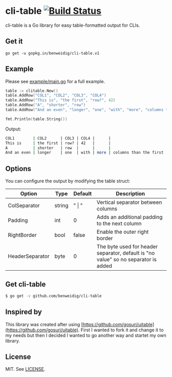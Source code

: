 # cli-table [![Build Status](https://travis-ci.org/benweidig/cli-table.svg?branch=master)](https://travis-ci.org/benweidig/cli-table)

cli-table is a Go library for easy table-formatted output for CLIs.

## Get it

`go get -u gopkg.in/benweidig/cli-table.v1`

## Example

Please see [example/main.go](example/main.go) for a full example.

```go
table := clitable.New()
table.AddRow("COL1", "COL2", "COL3", "COL4")
table.AddRow("This is", "the first", "row?", 42)
table.AddRow("A", "shorter", "row")
table.AddRow("And an even", "longer", "one", "with", "more", "columns than the first")

fmt.Println(table.String())
```

Output:
```sh
COL1        | COL2      | COL3 | COL4 |      |
This is     | the first | row? | 42   |      |
A           | shorter   | row  |      |      |
And an even | longer    | one  | with | more | columns than the first
```

## Options

You can configure the output by modifying the table struct:

| Option          | Type   | Default | Description                                                                        |
| --------------- | ------ | ------- | ---------------------------------------------------------------------------------- |
| ColSeparator    | string | " \| "  | Vertical separator between columns                                                 |
| Padding         | int    | 0       | Adds an additional padding to the next column                                      |
| RightBorder     | bool   | false   | Enable the outer right border                                                      |
| HeaderSeparator | byte   | 0       | The byte used for header separator, default is "no value" so no separator is added |

## Get cli-table

```sh
$ go get -v github.com/benweidig/cli-table
```

## Inspired by

This library was created after using [https://github.com/gosuri/uitable](https://github.com/gosuri/uitable). First I
wanted to fork it and change it to my needs but then I decided I wanted to go another way and startet my own library.

## License

MIT. See [LICENSE](LICENSE).
